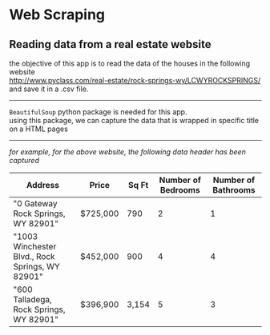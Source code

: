 # Web Scraping
## Reading data from a real estate website  

the objective of this app is to read the data of the houses in the following website  
<http://www.pyclass.com/real-estate/rock-springs-wy/LCWYROCKSPRINGS/>  
and save it in a .csv file.

---

`BeautifulSoup` python package is needed for this app.  
using this package, we can capture the data that is wrapped in specific title on a HTML pages

---
*for example, for the above website, the following data header has been captured*  

|Address|Price|Sq Ft|Number of Bedrooms|Number of Bathrooms|
|-------|-----|-----|------------------|-------------------|
|"0 Gateway Rock Springs, WY 82901"|$725,000|790|2|1|
|"1003 Winchester Blvd., Rock Springs, WY 82901"|$452,000|900|4|4|
|"600 Talladega, Rock Springs, WY 82901"|$396,900|3,154|5|3|